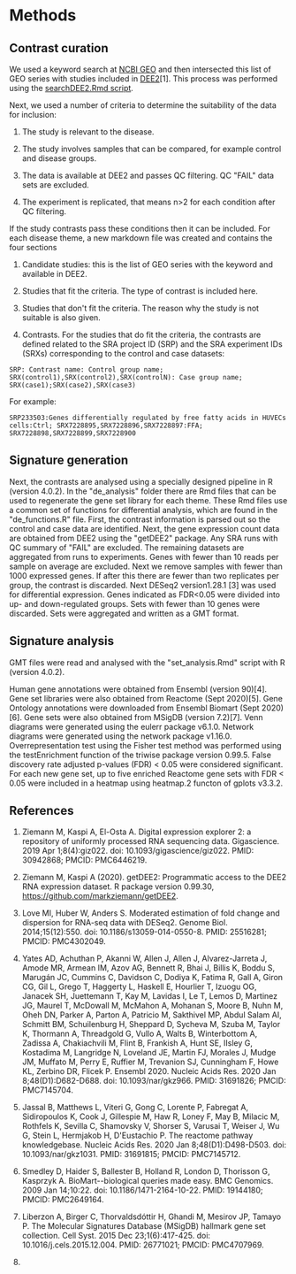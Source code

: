 # Methods

## Contrast curation

We used a keyword search at [NCBI GEO](https://www.ncbi.nlm.nih.gov/gds/) and then intersected this list of GEO series with studies included in [DEE2](http://dee2.io/huge/)[1].
This process was performed using the [searchDEE2.Rmd script](https://github.com/markziemann/dee2_gene_signatures/blob/master/searchDEE2.Rmd).

Next, we used a number of criteria to determine the suitability of the data for inclusion:

1. The study is relevant to the disease.

2. The study involves samples that can be compared, for example control and disease groups.

4. The data is available at DEE2 and passes QC filtering. QC "FAIL" data sets are excluded.

3. The experiment is replicated, that means n>2 for each condition after QC filtering.

If the study contrasts pass these conditions then it can be included.
For each disease theme, a new markdown file was created and contains the four sections

1. Candidate studies: this is the list of GEO series with the keyword and available in DEE2.

2. Studies that fit the criteria. The type of contrast is included here.

3. Studies that don't fit the criteria. The reason why the study is not suitable is also given.

4. Contrasts. For the studies that do fit the criteria, the contrasts are defined related to the SRA project ID (SRP) and the SRA experiment IDs (SRXs) corresponding to the control and case datasets:

`
SRP: Contrast name: Control group name; SRX(control1),SRX(control2),SRX(controlN): Case group name; 
SRX(case1);SRX(case2),SRX(case3)
`

For example:

`
SRP233503:Genes differentially regulated by free fatty acids in HUVECs cells:Ctrl; SRX7228895,SRX7228896,SRX7228897:FFA; SRX7228898,SRX7228899,SRX7228900
`

## Signature generation

Next, the contrasts are analysed using a specially designed pipeline in R (version 4.0.2).
In the "de_analysis" folder there are Rmd files that can be used to regenerate the gene set library for each theme.
These Rmd files use a common set of functions for differential analysis, which are found in the "de_functions.R" file.
First, the contrast information is parsed out so the control and case data are identified.
Next, the gene expression count data are obtained from DEE2 using the "getDEE2" package.
Any SRA runs with QC summary of "FAIL" are excluded.
The remaining datasets are aggregated from runs to experiments.
Genes with fewer than 10 reads per sample on average are excluded.
Next we remove samples with fewer than 1000 expressed genes.
If after this there are fewer than two replicates per group, the contrast is discarded.
Next DESeq2 version1.28.1 [3] was used for differential expression.
Genes indicated as FDR<0.05 were divided into up- and down-regulated groups.
Sets with fewer than 10 genes were discarded.
Sets were aggregated and written as a GMT format.

## Signature analysis

GMT files were read and analysed with the "set_analysis.Rmd" script with R (version 4.0.2).

Human gene annotations were obtained from Ensembl (version 90)[4].
Gene set libraries were also obtained from Reactome (Sept 2020)[5]. 
Gene Ontology annotations were downloaded from Ensembl Biomart (Sept 2020)[6].
Gene sets were also obtained from MSigDB (version 7.2)[7].
Venn diagrams were generated using the eulerr package v6.1.0.
Network diagrams were generated using the network package v1.16.0.
Overrepresentation test using the Fisher test method was performed using the testEnrichment function of the triwise package version 0.99.5.
False discovery rate adjusted p-values (FDR) < 0.05 were considered significant.
For each new gene set, up to five enriched Reactome gene sets with FDR < 0.05 were included in a heatmap using heatmap.2 functon of gplots v3.3.2.


## References

1. Ziemann M, Kaspi A, El-Osta A. Digital expression explorer 2: a repository of uniformly processed RNA sequencing data. Gigascience. 2019 Apr 1;8(4):giz022. doi: 10.1093/gigascience/giz022. PMID: 30942868; PMCID: PMC6446219.

2. Ziemann M, Kaspi A (2020). getDEE2: Programmatic access to the DEE2 RNA expression dataset. R package version 0.99.30, https://github.com/markziemann/getDEE2.

3. Love MI, Huber W, Anders S. Moderated estimation of fold change and dispersion for RNA-seq data with DESeq2. Genome Biol. 2014;15(12):550. doi: 10.1186/s13059-014-0550-8. PMID: 25516281; PMCID: PMC4302049.

4. Yates AD, Achuthan P, Akanni W, Allen J, Allen J, Alvarez-Jarreta J, Amode MR, Armean IM, Azov AG, Bennett R, Bhai J, Billis K, Boddu S, Marugán JC, Cummins C, Davidson C, Dodiya K, Fatima R, Gall A, Giron CG, Gil L, Grego T, Haggerty L, Haskell E, Hourlier T, Izuogu OG, Janacek SH, Juettemann T, Kay M, Lavidas I, Le T, Lemos D, Martinez JG, Maurel T, McDowall M, McMahon A, Mohanan S, Moore B, Nuhn M, Oheh DN, Parker A, Parton A, Patricio M, Sakthivel MP, Abdul Salam AI, Schmitt BM, Schuilenburg H, Sheppard D, Sycheva M, Szuba M, Taylor K, Thormann A, Threadgold G, Vullo A, Walts B, Winterbottom A, Zadissa A, Chakiachvili M, Flint B, Frankish A, Hunt SE, IIsley G, Kostadima M, Langridge N, Loveland JE, Martin FJ, Morales J, Mudge JM, Muffato M, Perry E, Ruffier M, Trevanion SJ, Cunningham F, Howe KL, Zerbino DR, Flicek P. Ensembl 2020. Nucleic Acids Res. 2020 Jan 8;48(D1):D682-D688. doi: 10.1093/nar/gkz966. PMID: 31691826; PMCID: PMC7145704.

5. Jassal B, Matthews L, Viteri G, Gong C, Lorente P, Fabregat A, Sidiropoulos K, Cook J, Gillespie M, Haw R, Loney F, May B, Milacic M, Rothfels K, Sevilla C, Shamovsky V, Shorser S, Varusai T, Weiser J, Wu G, Stein L, Hermjakob H, D'Eustachio P. The reactome pathway knowledgebase. Nucleic Acids Res. 2020 Jan 8;48(D1):D498-D503. doi: 10.1093/nar/gkz1031. PMID: 31691815; PMCID: PMC7145712.

6. Smedley D, Haider S, Ballester B, Holland R, London D, Thorisson G, Kasprzyk A. BioMart--biological queries made easy. BMC Genomics. 2009 Jan 14;10:22. doi: 10.1186/1471-2164-10-22. PMID: 19144180; PMCID: PMC2649164.

7. Liberzon A, Birger C, Thorvaldsdóttir H, Ghandi M, Mesirov JP, Tamayo P. The Molecular Signatures Database (MSigDB) hallmark gene set collection. Cell Syst. 2015 Dec 23;1(6):417-425. doi: 10.1016/j.cels.2015.12.004. PMID: 26771021; PMCID: PMC4707969.

8. 
